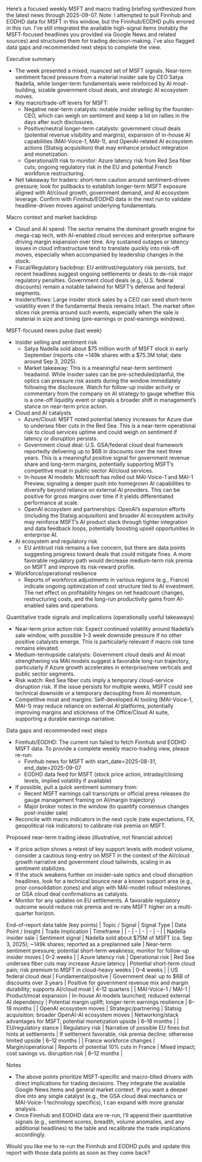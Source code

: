 Here’s a focused weekly MSFT and macro trading briefing synthesized from the latest news through 2025-09-07. Note: I attempted to pull Finnhub and EODHD data for MSFT in this window, but the Finnhub/EODHD pulls errored in this run. I’ve still integrated the available high-signal items (notably the MSFT-focused headlines you provided via Google News and related sources) and structured them for trading decision-making. I’ve also flagged data gaps and recommended next steps to complete the view.

Executive summary
- The week presented a mixed, nuanced set of MSFT signals. Near-term sentiment faced pressure from a material insider sale by CEO Satya Nadella, while longer-term fundamentals were reinforced by AI moat-building, sizable government cloud deals, and strategic AI ecosystem moves.
- Key macro/trade-off levers for MSFT:
  - Negative near-term catalysts: notable insider selling by the founder-CEO, which can weigh on sentiment and keep a lid on rallies in the days after such disclosures.
  - Positive/neutral longer-term catalysts: government cloud deals (potential revenue visibility and margins), expansion of in-house AI capabilities (MAI-Voice-1, MAI-1), and OpenAI-related AI ecosystem actions (Statsig acquisition) that may enhance product integration and monetization.
  - Operational/lt risk to monitor: Azure latency risk from Red Sea fiber cuts; ongoing regulatory risk in the EU and potential French workforce restructuring.
- Net takeaway for traders: short-term caution around sentiment-driven pressure; look for pullbacks to establish longer-term MSFT exposure aligned with AI/cloud growth, government demand, and AI ecosystem leverage. Confirm with Finnhub/EODHD data in the next run to validate headline-driven moves against underlying fundamentals.

Macro context and market backdrop
- Cloud and AI spend: The sector remains the dominant growth engine for mega-cap tech, with AI-enabled cloud services and enterprise software driving margin expansion over time. Any sustained outages or latency issues in cloud infrastructure tend to translate quickly into risk-off moves, especially when accompanied by leadership changes in the stock.
- Fiscal/Regulatory backdrop: EU antitrust/regulatory risk persists, but recent headlines suggest ongoing settlements or deals to de-risk major regulatory penalties. Government cloud deals (e.g., U.S. federal discounts) remain a notable tailwind for MSFT’s defense and federal segments.
- Insiders/flows: Large insider stock sales by a CEO can seed short-term volatility even if the fundamental thesis remains intact. The market often slices risk premia around such events, especially when the sale is material in size and timing (pre-earnings or post-earnings windows).

MSFT-focused news pulse (last week)
- Insider selling and sentiment risk
  - Satya Nadella sold about $75 million worth of MSFT stock in early September (reports cite ~149k shares with a $75.3M total; date around Sep 3, 2025).
  - Market takeaway: This is a meaningful near-term sentiment headwind. While insider sales can be pre-scheduled/planful, the optics can pressure risk assets during the window immediately following the disclosure. Watch for follow-up insider activity or commentary from the company on AI strategy to gauge whether this is a one-off liquidity event or signals a broader shift in management’s stance on near-term price action.
- Cloud and AI catalysts
  - Azure/Cloud: MSFT noted potential latency increases for Azure due to undersea fiber cuts in the Red Sea. This is a near-term operational risk to cloud services uptime and could weigh on sentiment if latency or disruption persists.
  - Government cloud deal: U.S. GSA/federal cloud deal framework reportedly delivering up to $6B in discounts over the next three years. This is a meaningful positive signal for government revenue share and long-term margins, potentially supporting MSFT’s competitive moat in public sector AI/cloud services.
  - In-house AI models: Microsoft has rolled out MAI-Voice-1 and MAI-1 Preview, signaling a deeper push into homegrown AI capabilities to diversify beyond reliance on external AI providers. This can be positive for gross margins over time if it yields differentiated performance at scale.
  - OpenAI ecosystem and partnerships: OpenAI’s expansion efforts (including the Statsig acquisition) and broader AI ecosystem activity may reinforce MSFT’s AI product stack through tighter integration and data feedback loops, potentially boosting upsell opportunities in enterprise AI.
- AI ecosystem and regulatory risk
  - EU antitrust risk remains a live concern, but there are data points suggesting progress toward deals that could mitigate fines. A more favorable regulatory path would decrease medium-term risk premia on MSFT and improve its risk-reward profile.
- Workforce/operational resilience
  - Reports of workforce adjustments in various regions (e.g., France) indicate ongoing optimization of cost structure tied to AI investment. The net effect on profitability hinges on net headcount changes, restructuring costs, and the long-run productivity gains from AI-enabled sales and operations.

Quantitative trade signals and implications (operationally useful takeaways)
- Near-term price action risk: Expect continued volatility around Nadella’s sale window, with possible 1–3 week downside pressure if no other positive catalysts emerge. This is particularly relevant if macro risk tone remains elevated.
- Medium-termupside catalysts: Government cloud deals and AI moat strengthening via MAI models suggest a favorable long-run trajectory, particularly if Azure growth accelerates in enterprise/new verticals and public sector segments.
- Risk watch: Red Sea fiber cuts imply a temporary cloud-service disruption risk. If the issue persists for multiple weeks, MSFT could see technical downside or a temporary decoupling from AI momentum.
- Competitive moat and margins: Self-developed AI tooling (MAI-Voice-1, MAI-1) may reduce reliance on external AI platforms, potentially improving margins and stickiness of the Office/Cloud AI suite, supporting a durable earnings narrative.

Data gaps and recommended next steps
- Finnhub/EODHD: The current run failed to fetch Finnhub and EODHD MSFT data. To provide a complete weekly macro-trading view, please re-run:
  - Finnhub news for MSFT with start_date=2025-08-31, end_date=2025-09-07
  - EODHD data feed for MSFT (stock price action, intraday/closing levels, implied volatility if available)
- If possible, pull a quick sentiment summary from:
  - Recent MSFT earnings call transcripts or official press releases (to gauge management framing on AI/margin trajectory)
  - Major broker notes in the window (to quantify consensus changes post-insider sale)
- Reconcile with macro indicators in the next cycle (rate expectations, FX, geopolitical risk indicators) to calibrate risk premia on MSFT.

Proposed near-term trading ideas (illustrative, not financial advice)
- If price action shows a retest of key support levels with modest volume, consider a cautious long-entry on MSFT in the context of the AI/cloud growth narrative and government cloud tailwinds, scaling in as sentiment stabilizes.
- If the stock weakens further on insider-sale optics and cloud disruption headlines, look for a technical bounce near a known support area (e.g., prior consolidation zones) and align with MAI-model rollout milestones or GSA cloud deal confirmations as catalysts.
- Monitor for any updates on EU settlements. A favorable regulatory outcome would reduce risk premia and re-rate MSFT higher on a multi-quarter horizon.

End-of-report data table (key points)
| Topic / Signal | Signal Type | Data Point / Insight | Trade Implication | Timeframe |
| - | - | - | - | - |
| Nadella insider sale | Sentiment signal | Nadella sold about $75M of MSFT (ca. Sep 3, 2025); ~149k shares; reported as a preplanned sale | Near-term sentiment pressure; potential short-term weakness; monitor for follow-up insider moves | 0–2 weeks |
| Azure latency risk | Operational risk | Red Sea undersea fiber cuts may increase Azure latency | Potential short-term cloud pain; risk premium to MSFT in cloud-heavy weeks | 0–4 weeks |
| US federal cloud deal | Fundamental/positve | Government deal: up to $6B of discounts over 3 years | Positive for government revenue mix and margin durability; supports AI/cloud moat | 4–12 quarters |
| MAI-Voice-1 / MAI-1 | Product/moat expansion | In-house AI models launched; reduced external AI dependency | Potential margin uplift; longer-term earnings resilience | 6–18 months |
| OpenAI ecosystem moves | Strategic/partnering | Statsig acquisition; broader OpenAI-AI ecosystem moves | Networking/stack advantages for MSFT; potential monetization upside | 6–18 months |
| EU/regulatory stance | Regulatory risk | Narrative of possible EU fines but hints at settlements | If settlement favorable, risk premia decline; otherwise limited upside | 6–12 months |
| France workforce changes | Margin/operational | Reports of potential 10% cuts in France | Mixed impact; cost savings vs. disruption risk | 6–12 months |

Notes
- The above points prioritize MSFT-specific and macro-tilted drivers with direct implications for trading decisions. They integrate the available Google News items and general market context. If you want a deeper dive into any single catalyst (e.g., the GSA cloud deal mechanics or MAI-Voice-1 technology specifics), I can expand with more granular analysis.
- Once Finnhub and EODHD data are re-run, I’ll append their quantitative signals (e.g., sentiment scores, breadth, volume anomalies, and any additional headlines) to the table and recalibrate the trade implications accordingly.

Would you like me to re-run the Finnhub and EODHD pulls and update this report with those data points as soon as they come back?